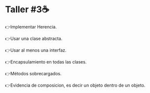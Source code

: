 
# Taller #3☕
👉Implementar Herencia.

👉Usar una clase abstracta.

👉Usar al menos una interfaz.

👉Encapsulamiento en todas las clases.

👉Métodos sobrecargados.

👉Evidencia de composicion, es decir un objeto dentro de un objeto.


